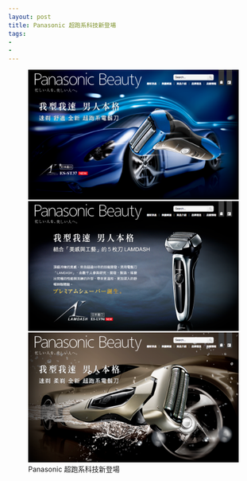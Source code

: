 ```yaml
---
layout: post
title: Panasonic 超跑系科技新登場
tags:
- 
- 
---
```


<figure>
	<a href="http://www.panasonicbeauty.com.tw/eh-na45/voice" target="_blank">
	<img src="/img/w4-1.png" alt="Panasonic 超跑系科技新登場 ES-ST37"></a>
	<img src="/img/w4-2.png" alt="Panasonic 超跑系科技新登場 ES-LV94"></a>
	<img src="/img/w4-3.png" alt="Panasonic 超跑系科技新登場 ES-RT34"></a>
	<figcaption>Panasonic 超跑系科技新登場</figcaption>
</figure> 